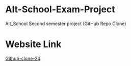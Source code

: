 # Alt-School-Exam-Project
Alt_School Second semester project (GitHub Repo Clone)

# Website Link
<a href="https://github-clone-24.web.app/" target="_blank">Github-clone-24<a>
